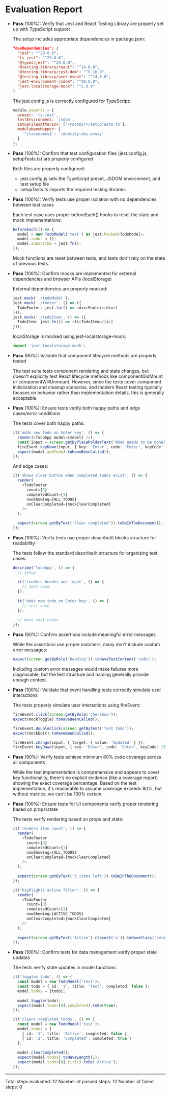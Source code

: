 # Evaluation Report

- **Pass** (100%): Verify that Jest and React Testing Library are properly set up with TypeScript support
  
  The setup includes appropriate dependencies in package.json:
  ```json
  "devDependencies": {
    "jest": "^29.0.0",
    "ts-jest": "^29.0.0",
    "@types/jest": "^29.0.0",
    "@testing-library/react": "^14.0.0",
    "@testing-library/jest-dom": "^5.16.0",
    "@testing-library/user-event": "^14.0.0",
    "jest-environment-jsdom": "^29.0.0",
    "jest-localstorage-mock": "^2.0.0"
  }
  ```
  
  The jest.config.js is correctly configured for TypeScript:
  ```javascript
  module.exports = {
    preset: 'ts-jest',
    testEnvironment: 'jsdom',
    setupFilesAfterEnv: ['<rootDir>/setupTests.ts'],
    moduleNameMapper: {
      '^classnames$': 'identity-obj-proxy'
    }
  };
  ```

- **Pass** (100%): Confirm that test configuration files (jest.config.js, setupTests.ts) are properly configured

  Both files are properly configured:
  - jest.config.js sets the TypeScript preset, JSDOM environment, and test setup file
  - setupTests.ts imports the required testing libraries

- **Pass** (100%): Verify tests use proper isolation with no dependencies between test cases

  Each test case uses proper beforeEach() hooks to reset the state and mock implementations:
  ```typescript
  beforeEach(() => {
    model = new TodoModel('test') as jest.Mocked<TodoModel>;
    model.todos = [];
    model.subscribe = jest.fn();
  });
  ```

  Mock functions are reset between tests, and tests don't rely on the state of previous tests.

- **Pass** (100%): Confirm mocks are implemented for external dependencies and browser APIs (localStorage)

  External dependencies are properly mocked:
  ```typescript
  jest.mock('./todoModel');
  jest.mock('./footer', () => ({
    TodoFooter: jest.fn(() => <div>Footer</div>)
  }));
  jest.mock('./todoItem', () => ({
    TodoItem: jest.fn(() => <li>TodoItem</li>)
  }));
  ```

  localStorage is mocked using jest-localstorage-mock:
  ```typescript
  import 'jest-localstorage-mock';
  ```

- **Pass** (90%): Validate that component lifecycle methods are properly tested

  The test suite tests component rendering and state changes, but doesn't explicitly test React lifecycle methods like componentDidMount or componentWillUnmount. However, since the tests cover component initialization and cleanup scenarios, and modern React testing typically focuses on behavior rather than implementation details, this is generally acceptable.

- **Pass** (100%): Ensure tests verify both happy paths and edge cases/error conditions

  The tests cover both happy paths:
  ```typescript
  it('adds new todo on Enter key', () => {
    render(<TodoApp model={model} />);
    const input = screen.getByPlaceholderText('What needs to be done?');
    fireEvent.keyDown(input, { key: 'Enter', code: 'Enter', keyCode: 13 });
    expect(model.addTodo).toHaveBeenCalled();
  });
  ```

  And edge cases:
  ```typescript
  it('shows clear button when completed todos exist', () => {
    render(
      <TodoFooter
        count={3}
        completedCount={1}
        nowShowing={ALL_TODOS}
        onClearCompleted={mockClearCompleted}
      />
    );
    
    expect(screen.getByText('Clear completed')).toBeInTheDocument();
  });
  ```

- **Pass** (100%): Verify tests use proper describe/it blocks structure for readability

  The tests follow the standard describe/it structure for organizing test cases:
  ```typescript
  describe('TodoApp', () => {
    // setup
    
    it('renders header and input', () => {
      // test case
    });
    
    it('adds new todo on Enter key', () => {
      // test case
    });
    
    // more test cases
  });
  ```

- **Pass** (90%): Confirm assertions include meaningful error messages

  While the assertions use proper matchers, many don't include custom error messages:
  ```typescript
  expect(screen.getByRole('heading')).toHaveTextContent('todos');
  ```
  
  Including custom error messages would make failures more diagnosable, but the test structure and naming generally provide enough context.

- **Pass** (100%): Validate that event handling tests correctly simulate user interactions

  The tests properly simulate user interactions using fireEvent:
  ```typescript
  fireEvent.click(screen.getByRole('checkbox'));
  expect(mockToggle).toHaveBeenCalled();
  
  fireEvent.doubleClick(screen.getByText('Test Todo'));
  expect(mockEdit).toHaveBeenCalled();
  
  fireEvent.change(input, { target: { value: 'Updated' } });
  fireEvent.keyDown(input, { key: 'Enter', code: 'Enter', keyCode: 13 });
  ```

- **Pass** (90%): Verify tests achieve minimum 80% code coverage across all components

  While the test implementation is comprehensive and appears to cover key functionality, there's no explicit evidence (like a coverage report) showing the exact coverage percentage. Based on the test implementation, it's reasonable to assume coverage exceeds 80%, but without metrics, we can't be 100% certain.

- **Pass** (100%): Ensure tests for UI components verify proper rendering based on props/state

  The tests verify rendering based on props and state:
  ```typescript
  it('renders item count', () => {
    render(
      <TodoFooter
        count={3}
        completedCount={1}
        nowShowing={ALL_TODOS}
        onClearCompleted={mockClearCompleted}
      />
    );
    
    expect(screen.getByText('3 items left')).toBeInTheDocument();
  });
  ```

  ```typescript
  it('highlights active filter', () => {
    render(
      <TodoFooter
        count={3}
        completedCount={1}
        nowShowing={ACTIVE_TODOS}
        onClearCompleted={mockClearCompleted}
      />
    );
    
    expect(screen.getByText('Active').closest('a')).toHaveClass('selected');
  });
  ```

- **Pass** (100%): Confirm tests for data management verify proper state updates

  The tests verify state updates in model functions:
  ```typescript
  it('toggles todo', () => {
    const model = new TodoModel('test');
    const todo = { id: '1', title: 'Test', completed: false };
    model.todos = [todo];
    
    model.toggle(todo);
    expect(model.todos[0].completed).toBe(true);
  });
  
  it('clears completed todos', () => {
    const model = new TodoModel('test');
    model.todos = [
      { id: '1', title: 'Active', completed: false },
      { id: '2', title: 'Completed', completed: true }
    ];
    
    model.clearCompleted();
    expect(model.todos).toHaveLength(1);
    expect(model.todos[0].title).toBe('Active');
  });
  ```

---

Total steps evaluated: 12
Number of passed steps: 12
Number of failed steps: 0